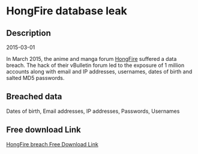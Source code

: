 # HongFire database leak

## Description

2015-03-01

In March 2015, the anime and manga forum <a href="http://www.hongfire.com" target="_blank" rel="noopener">HongFire</a> suffered a data breach. The hack of their vBulletin forum led to the exposure of 1 million accounts along with email and IP addresses, usernames, dates of birth and salted MD5 passwords.

## Breached data

Dates of birth, Email addresses, IP addresses, Passwords, Usernames

## Free download Link

[HongFire breach Free Download Link](https://link-to.net/1229997/876.6503932585065/dynamic/?r=aHR0cHM6Ly93d3cubWVkaWFmaXJlLmNvbS92aWV3L1hraEozRWwzSFRoY0VQZy9ob25nZmlyZS5jb20vZmlsZQ==)